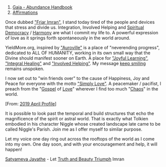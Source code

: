 <ol class="articles">
<li><a href="../gaia/">Gaia - Abundance Handbook</a></li>
<li><a href="../affirmations/">Affirmations</a></li>
</ol>

Once dubbed <a href="https://legacy.yieldmore.org/ulc" target="_blank">"Friar Imran"</a>, I stand today tired of the people and devices that stress and divide us. Integration, Involved Helping and <a href="https://legacy.yieldmore.org/speak/jay-lakhani/" target="_blank">Spiritual Democracy</a> / <a href="https://legacy.yieldmore.org/movements/harmony/" target="_blank">Harmony</a> are what I commit my life to. A powerful expression of love as it springs forth spontaneously in the world around.

YieldMore.org, inspired by <a href="https://legacy.yieldmore.org/auroville" target="_blank">"Auroville"</a> is a place of "neverending progress", dedicated to ALL OF HUMANITY, working in its own small way that the Divine should manifest sooner on Earth. A place for <a href="http://legacy.yieldmore.org/communities/lady-andal/song/" target="_blank">"Joyful Learning"</a>, <a href="https://www.sabda.in/catalog/bookinfo.php?websec=ENGC-DA-115" target="_blank">"Integral Healing"</a> and <a href="https://legacy.yieldmore.org/miu" target="_blank">"Involved Helping"</a>. My message <a href="../keep-smiling/">keep smiling<a> remains unspoken.

I now set out to "win friends over" to the cause of Happiness, Joy and Peace for everyone with the motto <a href="https://www.youtube.com/watch?v=EiJErn0LPYQ&index=2&list=PLNEB1ItETG4WdNT2bBTQs0GsvU39LKqQq" target="_blank">"Simply Love"</a>. A peacemaker / pacifist, I preach from the "<a href="https://legacy.yieldmore.org/swan" target="_blank">Gospel</a> of <a href="https://legacy.yieldmore.org/love" target="_blank">Love</a>" wherever I find too much "<a href="https://legacy.yieldmore.org/incubate/poetrusic-by-chaos/" target="_blank">Chaos</a>" in the world.

[From: <a class="g-doc" href="https://docs.google.com/document/d/1wfdGuOlM2N0pzIHTpBimXFqReeDDlNt7u1v67cdt2eg/edit?usp=drivesdk" target="_blank">2019 April Profile</a>]

It is possible to look past the temporal and build structures that echo the magnificence of the spirit or astral world. That is exactly what Tolkien embodied in his character Niggle whose created landscape late came to be called Niggle's Parish. Join me as I offer myself to similar purpose.

Let my voice one day ring out across the rooftops of the world as I come into my own. One day soon, and with your encouragement and help, it will happen!

<a href="https://en.wikipedia.org/wiki/Satyameva_Jayate" target="_blank">Satyameva Jayathe</a> - Let <a href="../values/">Truth and Beauty Triumph</a>
Imran
